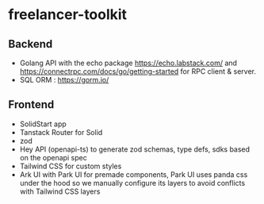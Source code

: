 # freelancer-toolkit

## Backend

- Golang API with the echo package https://echo.labstack.com/ and https://connectrpc.com/docs/go/getting-started for RPC client & server.
- SQL ORM : https://gorm.io/

## Frontend

- SolidStart app
- Tanstack Router for Solid
- zod
- Hey API (openapi-ts) to generate zod schemas, type defs, sdks based on the openapi spec
- Tailwind CSS for custom styles
- Ark UI with Park UI for premade components, Park UI uses panda css under the hood so we manually configure its layers to avoid conflicts with Tailwind CSS layers
